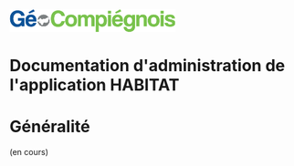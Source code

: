![picto](img/Logo_web-GeoCompiegnois.png)

# Documentation d'administration de l'application HABITAT #

# Généralité

(en cours)
